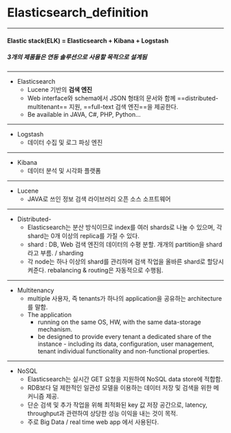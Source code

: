 
# Elasticsearch_definition
_ _ _

#### Elastic stack(ELK) = Elasticsearch + Kibana + Logstash
##### 3개의 제품들은 연동 솔루션으로 사용할 목적으로 설계됨


- - -

* Elasticsearch
	- Lucene 기반의 **검색 엔진**
	- Web interface와 schema에서 JSON 형태의 문서와 함께 ==distributed-multitenant== 지원, ==full-text 검색 엔진==을 제공한다.
	- Be available in JAVA, C#, PHP, Python...
_ _ _

* Logstash
	- 데이터 수집 및 로그 파싱 엔진
_ _ _

* Kibana
	- 데이터 분석 및 시각화 플랫폼
_ _ _

* Lucene
	- JAVA로 쓰인 정보 검색 라이브러리 오픈 소스 소프트웨어
_ _ _

* Distributed-
	- Elasticsearch는 분산 방식이므로 index를 여러 shards로 나눌 수 있으며, 각 shard는 0개 이상의 replica를 가질 수 있다.
	- shard : DB, Web 검색 엔진의 데이터의 수평 분할. 개개의 partition을 shard라고 부름. / sharding
	- 각 node는 하나 이상의 shard를 관리하며 검색 작업을 올바른 shard로 할당시켜준다. rebalancing & routing은 자동적으로 수행됨.
_ _ _

* Multitenancy
	- multiple 사용자, 즉 tenants가 하나의 application을 공유하는 architecture를 말함.
	- The application
		- running on the same OS, HW, with the same data-storage mechanism.
		- be designed to provide every tenant a dedicated share of the instance - including its data, configuration, user management, tenant individual functionality and non-functional properties.
_ _ _

* NoSQL
	- Elasticsearch는 실시간 GET 요청을 지원하여 NoSQL data store에 적합함.
	- RDB보다 덜 제한적인 일관성 모델을 이용하는 데이터 저장 및 검색을 위한 메커니즘 제공.
	- 단순 검색 및 추가 작업을 위해 최적화된 key 값 저장 공간으로, latency, throughput과 관련하여 상당한 성능 이익을 내는 것이 목적.
	- 주로 Big Data / real time web app 에서 사용된다.
